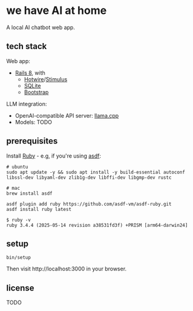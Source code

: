 # we have AI at home

A local AI chatbot web app.

## tech stack

Web app:

- [Rails 8](https://rubyonrails.org), with
  - [Hotwire](https://hotwired.dev)/[Stimulus](https://stimulus.hotwired.dev)
  - [SQLite](https://sqlite.org/index.html)
  - [Bootstrap](https://getbootstrap.com/docs/5.3)

LLM integration:

- OpenAI-compatible API server: [llama.cpp](https://github.com/ggml-org/llama.cpp)
- Models: TODO

## prerequisites

Install [Ruby](https://www.ruby-lang.org) - e.g, if you're using [asdf](https://asdf-vm.com):

```
# ubuntu
sudo apt update -y && sudo apt install -y build-essential autoconf libssl-dev libyaml-dev zlib1g-dev libffi-dev libgmp-dev rustc

# mac
brew install asdf

asdf plugin add ruby https://github.com/asdf-vm/asdf-ruby.git
asdf install ruby latest
```

```console
$ ruby -v
ruby 3.4.4 (2025-05-14 revision a38531fd3f) +PRISM [arm64-darwin24]
```

## setup

```
bin/setup
```

Then visit http://localhost:3000 in your browser.

## license

TODO
